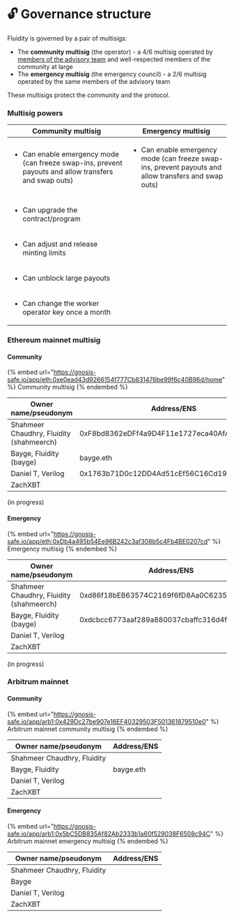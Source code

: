 # 🔓 Governance structure

Fluidity is governed by a pair of multisigs:

* The **community multisig** (the operator) - a 4/6 multisig operated by [members of the advisory team](advisory-team.md) and well-respected members of the community at large
* The **emergency multisig** (the emergency council) - a 2/6 multisig operated by the same members of the advisory team

These multisigs protect the community and the protocol.

### Multisig powers

| Community multisig                                                                                                   | Emergency multisig                                                                                                   |
| -------------------------------------------------------------------------------------------------------------------- | -------------------------------------------------------------------------------------------------------------------- |
| <ul><li>Can enable emergency mode (can freeze swap-ins, prevent payouts and allow transfers and swap outs)</li></ul> | <ul><li>Can enable emergency mode (can freeze swap-ins, prevent payouts and allow transfers and swap outs)</li></ul> |
| <ul><li>Can upgrade the contract/program</li></ul>                                                                   |                                                                                                                      |
| <ul><li>Can adjust and release minting limits</li></ul>                                                              |                                                                                                                      |
| <ul><li>Can unblock large payouts</li></ul>                                                                          |                                                                                                                      |
| <ul><li>Can change the worker operator key once a month</li></ul>                                                    |                                                                                                                      |

### Ethereum mainnet multisig

#### Community

{% embed url="https://gnosis-safe.io/app/eth:0xe0ead43d9266154f777Cb831476be99f6c40B96d/home" %}
Community multisig
{% endembed %}

| Owner name/pseudonym                     | Address/ENS                                |
| ---------------------------------------- | ------------------------------------------ |
| Shahmeer Chaudhry, Fluidity (shahmeerch) | 0xF8bd8362eDFf4a9D4F11e1727eca40AfA6026901 |
| Bayge, Fluidity (bayge)                  | bayge.eth                                  |
| Daniel T, Verilog                        | 0x1763b71D0c12DD4Ad51cEf56C16Cd19C436C5c71 |
| ZachXBT                                  |                                            |

(in progress)

#### Emergency

{% embed url="https://gnosis-safe.io/app/eth:0xDb4a495b54Ee96B242c3af308b5c4Fb4BE0207cd" %}
Emergency multisig
{% endembed %}



| Owner name/pseudonym                     | Address/ENS                                |
| ---------------------------------------- | ------------------------------------------ |
| Shahmeer Chaudhry, Fluidity (shahmeerch) | 0xd86f18bEB63574C2169f6fD8Aa0C6235A6FC4c8E |
| Bayge, Fluidity (bayge)                  | 0xdcbcc6773aaf289a880037cbaffc316d4f1c96a4 |
| Daniel T, Verilog                        |                                            |
| ZachXBT                                  |                                            |

(in progress)

### Arbitrum mainnet

#### Community

{% embed url="https://gnosis-safe.io/app/arb1:0x429Dc27be907e16EF40329503F501361879510e0" %}
Arbitrum mainnet community multisig
{% endembed %}

| Owner name/pseudonym        | Address/ENS |
| --------------------------- | ----------- |
| Shahmeer Chaudhry, Fluidity |             |
| Bayge, Fluidity             | bayge.eth   |
| Daniel T, Verilog           |             |
| ZachXBT                     |             |

#### Emergency

{% embed url="https://gnosis-safe.io/app/arb1:0x5bC5DB835Af82Ab2333b1a60f529038F6508c94C" %}
Arbitrum mainnet emergency multisig
{% endembed %}

| Owner name/pseudonym        | Address/ENS |
| --------------------------- | ----------- |
| Shahmeer Chaudhry, Fluidity |             |
| Bayge                       |             |
| Daniel T, Verilog           |             |
| ZachXBT                     |             |
